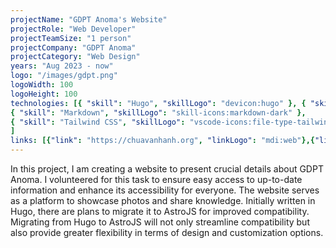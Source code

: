 ```yaml
---
projectName: "GDPT Anoma's Website"
projectRole: "Web Developer"
projectTeamSize: "1 person"
projectCompany: "GDPT Anoma"
projectCategory: "Web Design"
years: "Aug 2023 - now"
logo: "/images/gdpt.png"
logoWidth: 100
logoHeight: 100
technologies: [{ "skill": "Hugo", "skillLogo": "devicon:hugo" }, { "skill": "HTML", "skillLogo": "vscode-icons:file-type-html" },
{ "skill": "Markdown", "skillLogo": "skill-icons:markdown-dark" },
{ "skill": "Tailwind CSS", "skillLogo": "vscode-icons:file-type-tailwind" }
]
links: [{"link": "https://chuavanhanh.org", "linkLogo": "mdi:web"},{"link": "https://github.com/chark1es/GDPT_Anoma", "linkLogo": "mdi:github"}]
---
```


In this project, I am creating a website to present crucial details about GDPT Anoma. I volunteered for this task to ensure easy access to up-to-date information and enhance its accessibility for everyone. The website serves as a platform to showcase photos and share knowledge. Initially written in Hugo, there are plans to migrate it to AstroJS for improved compatibility. Migrating from Hugo to AstroJS will not only streamline compatibility but also provide greater flexibility in terms of design and customization options.
